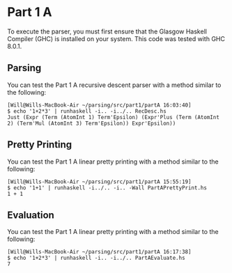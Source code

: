# Part 1 A

To execute the parser, you must first ensure that the Glasgow Haskell Compiler
(GHC) is installed on your system. This code was tested with GHC 8.0.1.

## Parsing

You can test the Part 1 A recursive descent parser with a method similar to the
following:

```
[Will@Wills-MacBook-Air ~/parsing/src/part1/partA 16:03:40]
$ echo '1+2*3' | runhaskell -i.. -i../.. RecDesc.hs
Just (Expr (Term (AtomInt 1) Term'Epsilon) (Expr'Plus (Term (AtomInt 2) (Term'Mul (AtomInt 3) Term'Epsilon)) Expr'Epsilon))
```

## Pretty Printing

You can test the Part 1 A linear pretty printing with a method similar to the
following:

```
[Will@Wills-MacBook-Air ~/parsing/src/part1/partA 15:55:19]
$ echo '1+1' | runhaskell -i../.. -i.. -Wall PartAPrettyPrint.hs
1 + 1
```

## Evaluation

You can test the Part 1 A linear pretty printing with a method similar to the
following:

```
[Will@Wills-MacBook-Air ~/parsing/src/part1/partA 16:17:38]
$ echo '1+2*3' | runhaskell -i.. -i../.. PartAEvaluate.hs
7
```
